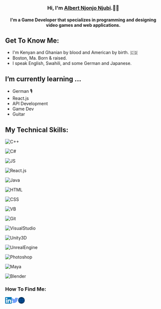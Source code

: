 <!--- <div class="in-progress">
<p align="center">
    <a href="https://www.albertnjubi.com/" target="_blank" rel="noreferrer"><img width="1500" height="300" src="https://user-images.githubusercontent.com/30987803/147163523-ea3fbcc4-33de-4d72-85be-1a8a1111ac0c.png" alt="My Banner which features details of what I do & where you can find me on social media.">
    </a>
</p>
</div> 
--->
<h3 align="center">
    Hi, I'm <a href="https://www.albertnjubi.com/" target="_blank" rel="noreferrer">Albert Njonjo Njubi</a>.👋🏾
</h3>

<h4 align="center">
    I'm a Game Developer that specializes in programming and designing video games and web applications.
</h4>

## Get To Know Me:

- I'm Kenyan and Ghanian by blood and American by birth. 🇨🇩
- Boston, Ma. Born & raised. 
- I speak English, Swahili, and some German and Japanese.

## I’m currently learning ...

- German 🎙
- React.js
- API Development
- Game Dev
- Guitar

## My Technical Skills: 

![C++](https://img.shields.io/badge/Code-C%2B%2B-brightgreen)

![C#](https://img.shields.io/badge/Code-C%23-green)

![JS](https://img.shields.io/badge/Code-JavaScript-brightgreen)

![React.js](https://img.shields.io/badge/Code-React.js-brightgreen)

![Java](https://img.shields.io/badge/Code-Java-orange)

![HTML](https://img.shields.io/badge/Code-HTML-blue)

![CSS](https://img.shields.io/badge/Code-CSS-blue)

![VB](https://img.shields.io/badge/Code-VisualBasic-yellowgreen)

![Git](https://img.shields.io/badge/Version-Git-informational?style=flat&logo=Git&color=FF729F)

![VisualStudio](https://img.shields.io/badge/Software-VisualStudio%20Code-green)

![Unity3D](https://img.shields.io/badge/Software-Unity3D-brightgreen)

![UnrealEngine](https://img.shields.io/badge/Software-UnrealEngine-yellowgreen)

![Photoshop](https://img.shields.io/badge/Software-Photoshop-red)

![Maya](https://img.shields.io/badge/Software-Maya-orange)

![Blender](https://img.shields.io/badge/Software-Blender-orange)

### How To Find Me:

<a href="https://www.linkedin.com/in/albert-njubi/"><img align="left" src="https://raw.githubusercontent.com/jenniferopal/jenniferopal/main/images/linkedin.svg" alt="Albert Njubi | LinkedIn" width="21px"/></a>
<!--<a href="https://instagram.com/_jenniferopal"><img align="left" src="https://raw.githubusercontent.com/jenniferopal/jenniferopal/main/images/instagram.svg" alt="Albert Njubi | Instagram" width="21px"/></a> -->
<a href="https://twitter.com/NjonjoNjubi"><img align="left" src="https://raw.githubusercontent.com/jenniferopal/jenniferopal/main/images/twitter.svg" alt="Albert Njubi | Twitter" width="21px"/></a>
<a href="http://www.albertnjubi.com"><img align="left" src="https://raw.githubusercontent.com/jenniferopal/jenniferopal/main/images/internet.svg" alt="Albert Njubi | Official Website" width="21px"/></a>
